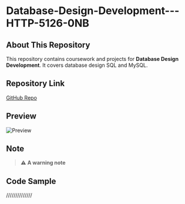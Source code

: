 # Database-Design-Development---HTTP-5126-0NB

## About This Repository
This repository contains coursework and projects for **Database Design Development**. It covers database design SQL and MySQL.

## Repository Link
[GitHub Repo](https://github.com/GulzarFatima/Database-Design-Development---HTTP-5126-0NB.git)

## Preview
![Preview](https://github.com/user-attachments/assets/5af442c9-a09a-438b-b194-10f11626c6e0)


## Note
> ⚠️ **A warning note**

## Code Sample
//////////////
